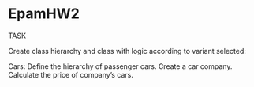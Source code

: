 # EpamHW2

TASK

Create class hierarchy and class with logic according to variant selected:

Cars: Define the hierarchy of passenger cars. Create a car company. Calculate the price of company’s cars.
